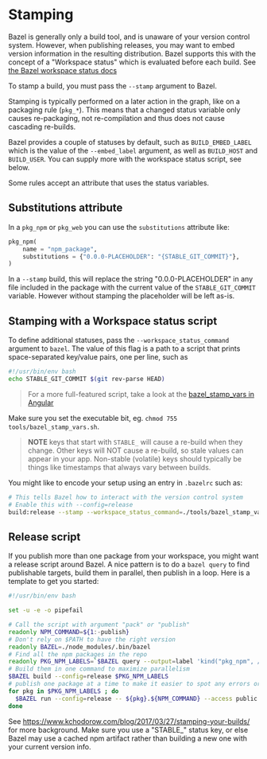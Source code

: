 # Stamping

Bazel is generally only a build tool, and is unaware of your version control system.
However, when publishing releases, you may want to embed version information in the resulting distribution.
Bazel supports this with the concept of a "Workspace status" which is evaluated before each build.
See [the Bazel workspace status docs](https://docs.bazel.build/versions/master/user-manual.html#workspace_status)

To stamp a build, you must pass the `--stamp` argument to Bazel.

Stamping is typically performed on a later action in the graph, like on a packaging rule (`pkg_*`). This means that
a changed status variable only causes re-packaging, not re-compilation and thus does not cause cascading re-builds.

Bazel provides a couple of statuses by default, such as `BUILD_EMBED_LABEL` which is the value of the `--embed_label`
argument, as well as `BUILD_HOST` and `BUILD_USER`. You can supply more with the workspace status script, see below.

Some rules accept an attribute that uses the status variables.

## Substitutions attribute

In a `pkg_npm` or `pkg_web` you can use the `substitutions` attribute like:

```python
pkg_npm(
    name = "npm_package",
    substitutions = {"0.0.0-PLACEHOLDER": "{STABLE_GIT_COMMIT}"},
)
```

In a `--stamp` build, this will replace the string "0.0.0-PLACEHOLDER" in any file included in the package with the current value of the `STABLE_GIT_COMMIT` variable.
However without stamping the placeholder will be left as-is.

## Stamping with a Workspace status script

To define additional statuses, pass the `--workspace_status_command` argument to `bazel`.
The value of this flag is a path to a script that prints space-separated key/value pairs, one per line, such as

```bash
#!/usr/bin/env bash
echo STABLE_GIT_COMMIT $(git rev-parse HEAD)
```
> For a more full-featured script, take a look at the [bazel_stamp_vars in Angular]

Make sure you set the executable bit, eg. `chmod 755 tools/bazel_stamp_vars.sh`.

> **NOTE** keys that start with `STABLE_` will cause a re-build when they change.
> Other keys will NOT cause a re-build, so stale values can appear in your app.
> Non-stable (volatile) keys should typically be things like timestamps that always vary between builds.

You might like to encode your setup using an entry in `.bazelrc` such as:

```sh
# This tells Bazel how to interact with the version control system
# Enable this with --config=release
build:release --stamp --workspace_status_command=./tools/bazel_stamp_vars.sh
```

## Release script

If you publish more than one package from your workspace, you might want a release script around Bazel.
A nice pattern is to do a `bazel query` to find publishable targets, build them in parallel, then publish in a loop.
Here is a template to get you started:

```sh
#!/usr/bin/env bash

set -u -e -o pipefail

# Call the script with argument "pack" or "publish"
readonly NPM_COMMAND=${1:-publish}
# Don't rely on $PATH to have the right version
readonly BAZEL=./node_modules/.bin/bazel
# Find all the npm packages in the repo
readonly PKG_NPM_LABELS=`$BAZEL query --output=label 'kind("pkg_npm", //...)'`
# Build them in one command to maximize parallelism
$BAZEL build --config=release $PKG_NPM_LABELS
# publish one package at a time to make it easier to spot any errors or warnings
for pkg in $PKG_NPM_LABELS ; do
  $BAZEL run --config=release -- ${pkg}.${NPM_COMMAND} --access public --tag latest
done
```

See https://www.kchodorow.com/blog/2017/03/27/stamping-your-builds/ for more background.
Make sure you use a "STABLE_" status key, or else Bazel may use a cached npm artifact rather than
building a new one with your current version info.

[bazel_stamp_vars in Angular]: https://github.com/angular/angular/blob/master/tools/bazel_stamp_vars.sh
